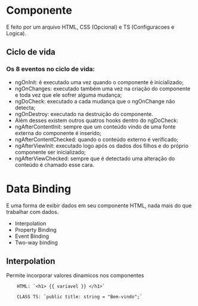 # Componente

E feito por um arquivo HTML, CSS (Opcional) e TS (Configuracoes e Logica).

## Ciclo de vida

### Os 8 eventos no ciclo de vida:
* ngOnInit: é executado uma vez quando o componente é inicializado;
* ngOnChanges: executado também uma vez na criação do componente e toda vez que ele sofrer alguma mudança;
* ngDoCheck: executado a cada mudança que o ngOnChange não detecta;
* ngOnDestroy: executado na destruição do componente.
* Além desses existem outros quatros hooks dentro do ngDoCheck:
* ngAfterContentInit: sempre que um conteúdo vindo de uma fonte externa do componente é inserido;
* ngAfterContentChecked: quando o conteúdo externo é verificado;
* ngAfterViewInit: executado logo após os dados dos filhos e do próprio componente ser inicializado;
* ngAfterViewChecked: sempre que é detectado uma alteração do conteúdo é chamado esse cara.

# Data Binding

E uma forma de exibir dados em seu componente HTML, nada mais do que trabalhar com dados.

- Interpolation
- Property Binding
- Event Binding 
- Two-way binding

## Interpolation

Permite incorporar valores dinamicos nos componentes

````
    HTML: `<h1> {{ variavel }} </h1>`
````

````
    CLASS TS: `public title: string = "Bem-vindo";`
````
